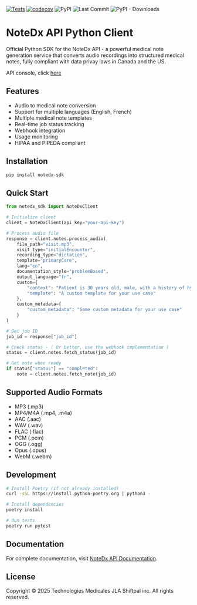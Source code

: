 [![Tests](https://github.com/martelman/NoteDx-API-Client/actions/workflows/test.yml/badge.svg)](https://github.com/martelman/NoteDx-API-Client/actions/workflows/test.yml)
[![codecov](https://codecov.io/gh/martelman/NoteDx-API-Client/graph/badge.svg?token=O64HJ8B0BF)](https://codecov.io/gh/martelman/NoteDx-API-Client)
![PyPI](https://img.shields.io/pypi/v/notedx-sdk)
![Last Commit](https://img.shields.io/github/last-commit/martelman/NoteDx-API-Client)
![PyPI - Downloads](https://img.shields.io/pypi/dm/notedx-sdk)


# NoteDx API Python Client

Official Python SDK for the NoteDx API - a powerful medical note generation service that converts audio recordings into structured medical notes, fully compliant with data privay laws in Canada and the US.

API console, click [here](https://notedx-api.web.app/auth/login)

## Features

- Audio to medical note conversion
- Support for multiple languages (English, French)
- Multiple medical note templates
- Real-time job status tracking
- Webhook integration
- Usage monitoring
- HIPAA and PIPEDA compliant

## Installation

```bash
pip install notedx-sdk
```

## Quick Start

```python
from notedx_sdk import NoteDxClient

# Initialize client
client = NoteDxClient(api_key="your-api-key")

# Process audio file
response = client.notes.process_audio(
    file_path="visit.mp3",
    visit_type="initialEncounter",
    recording_type="dictation",
    template="primaryCare",
    lang="en",
    documentation_style="problemBased",
    output_language="fr",
    custom={
        "context": "Patient is 30 years old, male, with a history of hypertension and diabetes.",
        "template": "A custom template for your use case"
    },
    custom_metadata={
        "custom_metadata": "Some custom metadata for your use case"
    }
)

# Get job ID
job_id = response["job_id"]

# Check status - ( Or better, use the webhook implementation )
status = client.notes.fetch_status(job_id)

# Get note when ready
if status["status"] == "completed":
    note = client.notes.fetch_note(job_id)
```

## Supported Audio Formats

- MP3 (.mp3)
- MP4/M4A (.mp4, .m4a)
- AAC (.aac)
- WAV (.wav)
- FLAC (.flac)
- PCM (.pcm)
- OGG (.ogg)
- Opus (.opus)
- WebM (.webm)

## Development

```bash
# Install Poetry (if not already installed)
curl -sSL https://install.python-poetry.org | python3 -

# Install dependencies
poetry install

# Run tests
poetry run pytest
```

## Documentation

For complete documentation, visit [NoteDx API Documentation](https://martelman.github.io/NoteDx-API-Client/).

## License

Copyright © 2025 Technologies Medicales JLA Shiftpal inc. All rights reserved.